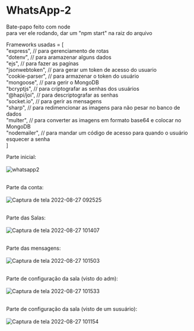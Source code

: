 # WhatsApp-2
Bate-papo feito com node <br>
para ver ele rodando, dar um "npm start" na raiz do arquivo<br>

Frameworks usadas = [<br>
  "express", // para gerenciamento de rotas<br>
  "dotenv", // para aramazenar alguns dados<br>
  "ejs", // para fazer as pagínas<br>
  "jsonwebtoken", // para gerar um token de acesso do usuario<br>
  "cookie-parser", // para armazenar o token do usuário<br>
  "mongoose", // para gerir o MongoDB<br>
  "bcryptjs", // para criptografar as senhas dos usuários<br>
  "@hapi/joi", // para descriptografar as senhas<br>
  "socket.io", // para gerir as mensagens<br>
  "sharp", // para redimencionar as imagens para não pesar no banco de dados<br>
  "multer", // para converter as imagens em formato base64 e colocar no MongoDB<br>
  "nodemailer", // para mandar um código de acesso para quando o usuário esquecer a senha<br>
]<br>

Parte inicial: <br><br>
![whatsapp2](https://user-images.githubusercontent.com/90268052/187033340-5f084c29-3291-473a-8ca7-ba4333921738.png)
<br><br>

Parte da conta: <br><br>
![Captura de tela 2022-08-27 092525](https://user-images.githubusercontent.com/90268052/187033339-b3b5c14a-3f20-4a2a-89ee-c277b21bdea2.png)
<br><br>

Parte das Salas: <br><br>
![Captura de tela 2022-08-27 101407](https://user-images.githubusercontent.com/90268052/187033334-e5860a3d-7622-49c4-b817-4949ca53f4e8.png)
<br><br>

Parte das mensagens:  <br><br>
![Captura de tela 2022-08-27 101503](https://user-images.githubusercontent.com/90268052/187033333-0d717184-39d1-440b-8fc3-770e9d9ffb2e.png)
<br><br>
 
Parte de configuração da sala (visto do adm): <br><br>
![Captura de tela 2022-08-27 101533](https://user-images.githubusercontent.com/90268052/187033330-4a94d619-f78e-4b12-bbe2-bee68657fcb5.png)
<br><br>

Parte de configuração da sala (visto de um susuário): <br><br>
![Captura de tela 2022-08-27 101154](https://user-images.githubusercontent.com/90268052/187033336-8faba614-2d2e-4f2e-88f0-639b571b5635.png)
<br><br>
